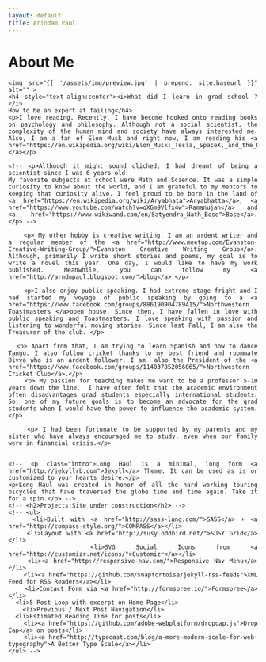 ```yaml
---
layout: default
title: Arindam Paul
---
```


<div class="home" align="justify">
	<h1 class="pageTitle">About Me</h1>

	<img src="{{ '/assets/img/preview.jpg' | prepend: site.baseurl }}" alt="" >
	<h4 style="text-align:center"><i>What did I learn in grad school ? </i>  
	How to be an expert at failing</h4>
	<p>I love reading. Recently, I have become hooked onto reading books on psychology and philosophy. Although not a social scientist, the complexity of the human mind and society have always interested me. Also, I am a fan of Elon Musk and right now, I am reading his <a href="https://en.wikipedia.org/wiki/Elon_Musk:_Tesla,_SpaceX,_and_the_Quest_for_a_Fantastic_Future">biography.</a></p>

    <!-- <p>Although it might sound cliched, I had dreamt of being a scientist since I was 6 years old.
    My favorite subjects at school were Math and Science. It was a simple curiosity to know about the world, and I am grateful to my mentors to keeping that curiosity alive. I feel proud to be born in the land of <a href="https://en.wikipedia.org/wiki/Aryabhata">Aryabhatta</a>, <a href="https://www.youtube.com/watch?v=oXGm9Vlfx4w">Ramanujan</a> and <a href="https://www.wikiwand.com/en/Satyendra_Nath_Bose">Bose</a>.</p> -->

		<p> My other hobby is creative writing. I am an ardent writer and a regular member of the <a href="http://www.meetup.com/Evanston-Creative-Writing-Group/">Evanston Creative Writing Group</a>. Although, primarily I write short stories and poems, my goal is to write a novel this year. One day, I would like to have my work published. Meanwhile, you can follow my <a href="http://arndmpaul.blogspot.com/">blog</a>.</p>

		<p>I also enjoy public speaking. I had extreme stage fright and I had started my voyage of public speaking by going to a <a href="https://www.facebook.com/groups/886190904789415/">Northwestern Toastmasters </a>open house. Since then, I have fallen in love with public speaking and Toastmasters. I love speaking with passion and listening to wonderful moving stories. Since last Fall, I am also the Treasurer of the club. </p>

	  <p> Apart from that, I am trying to learn Spanish and how to dance Tango. I also follow cricket thanks to my best friend and roommate Divya who is an ardent follower. I am  also the President of the <a href="https://www.facebook.com/groups/114037852056065/">Northwestern Cricket Club</a>.</p>
		<p> My passion for teaching makes me want to be a professor 5-10 years down the line.  I have often felt that the academic environment often disadvantages grad students especially international students. So, one of my future goals is to become an advocate for the grad students when I would have the power to influence the academic system.</p>

		<p> I had been fortunate to be supported by my parents and my sister who have always encouraged me to study, even when our family were in financial crisis.</p>


	<!-- <p class="intro">Long Haul is a minimal, long form <a href="http://jekyllrb.com">Jekyll</a> Theme. It can be used as is or customized to your hearts desire.</p>
	<p>Long Haul was created in honor of all the hard working touring bicycles that have traversed the globe time and time again. Take it for a spin.</p> -->
	<!-- <h2>Projects:Site under construction</h2> -->
	<!-- <ul>
		<li>Built with <a href="http://sass-lang.com/">SASS</a> + <a href="http://compass-style.org/">COMPASS</a></li>
  		<li>Layout with <a href="http://susy.oddbird.net/">SUSY Grid</a></li>
  		<li>SVG Social Icons from <a href="http://customizr.net/icons/">Customizr</a></li>
  		<li><a href="http://responsive-nav.com/">Responsive Nav Menu</a></li>
  		<li><a href="https://github.com/snaptortoise/jekyll-rss-feeds">XML Feed for RSS Readers</a></li>
  		<li>Contact Form via <a href="http://formspree.io/">Formspree</a></li>
      <li>5 Post Loop with excerpt on Home Page</li>
  		<li>Previous / Next Post Navigation</li>
      <li>Estimated Reading Time for posts</li>
  		<li><a href="https://github.com/adobe-webplatform/dropcap.js">Drop Cap</a> on posts</li>
  		<li><a href="http://typecast.com/blog/a-more-modern-scale-for-web-typography">A Better Type Scale</a></li>
  	</ul> -->
</div>
